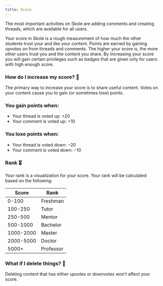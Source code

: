 ```yaml
---
title: Score
---
```


The most important activities on Skole are adding comments and creating threads, which are available for all users.

Your score in Skole is a rough measurement of how much the other students trust your and like your content. Points are earned by gaining upvotes on from threads and comments. The higher your score is, the more other users trust you and the content you share. By increasing your score you will gain certain privileges such as badges that are given only for users with high enough score.

### How do I increase my score? 🤔

The primary way to increase your score is to share useful content. Votes on your content cause you to gain (or sometimes lose) points.

### You gain points when:

- Your thread is voted up: +20
- Your comment is voted up: +10

### You lose points when:

- Your thread is voted down: −20
- Your comment is voted down: −10

### Rank 🎖️

Your rank is a visualization for your score. Your rank will be calculated based on the following:

| Score     | Rank      |
| --------- | --------- |
| 0-100     | Freshman  |
| 100-250   | Tutor     |
| 250-500   | Mentor    |
| 500-1000  | Bachelor  |
| 1000-2000 | Master    |
| 2000-5000 | Doctor    |
| 5000+     | Professor |

### What if I delete things? 🧐

Deleting content that has either upvotes or downvotes won't affect your score.
